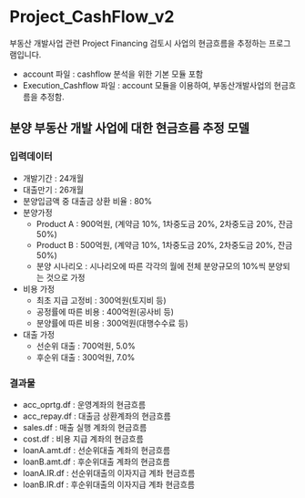 # Project_CashFlow_v2

부동산 개발사업 관련 Project Financing 검토시 사업의 현금흐름을 추정하는 프로그램입니다.
* account 파일 : cashflow 분석을 위한 기본 모듈 포함
* Execution_Cashflow 파일 : account 모듈을 이용하여, 부동산개발사업의 현금흐름을 추정함.


## 분양 부동산 개발 사업에 대한 현금흐름 추정 모델
### 입력데이터
* 개발기간 : 24개월
* 대출만기 : 26개월
* 분양입금액 중 대출금 상환 비율 : 80%
* 분양가정
  * Product A : 900억원, (계약금 10%, 1차중도금 20%, 2차중도금 20%, 잔금 50%)
  * Product B : 500억원, (계약금 10%, 1차중도금 20%, 2차중도금 20%, 잔금 50%)
  * 분양 시나리오 : 시나리오에 따른 각각의 월에 전체 분양규모의 10%씩 분양되는 것으로 가정
* 비용 가정
  * 최초 지급 고정비 : 300억원(토지비 등)
  * 공정률에 따른 비용 : 400억원(공사비 등)
  * 분양률에 따른 비용 : 300억원(대행수수료 등)
* 대출 가정
  * 선순위 대출 : 700억원, 5.0%
  * 후순위 대출 : 300억원, 7.0%
  
### 결과물
* acc_oprtg.df : 운영계좌의 현금흐름
* acc_repay.df : 대출금 상환계좌의 현금흐름
* sales.df : 매출 실행 계좌의 현금흐름
* cost.df : 비용 지급 계좌의 현금흐름
* loanA.amt.df : 선순위대출 계좌의 현금흐름
* loanB.amt.df : 후순위대출 계좌의 현금흐름
* loanA.IR.df : 선순위대출의 이자지급 계좌 현금흐름
* loanB.IR.df : 후순위대출의 이자지급 계좌 현금흐름
